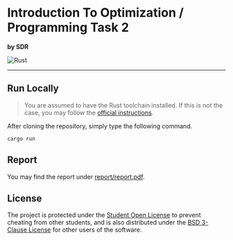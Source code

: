 # Introduction To Optimization / Programming Task 2

**by SDR**

![Rust](https://img.shields.io/badge/rust-%23000000.svg?style=for-the-badge&logo=rust&logoColor=white)

---

## Run Locally

> You are assumed to have the Rust toolchain installed. If this is not the case,
> you may follow the
> [official instructions](https://www.rust-lang.org/tools/install).

After cloning the repository, simply type the following command.

```shell
cargo run
```

## Report

You may find the report under [report/report.pdf](/report/report.pdf).

## License

The project is protected under the [Student Open License](/LICENSE) to prevent
cheating from other students, and is also distributed under the
[BSD 3-Clause License](/LICENSE-BSD) for other users of the software.
